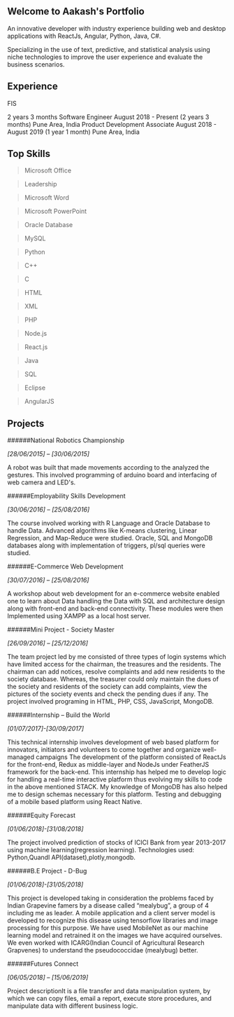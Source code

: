 ## Welcome to Aakash's Portfolio

An innovative developer with industry experience building web and desktop applications with ReactJs, Angular, Python, Java, C#.

Specializing in the use of text, predictive, and statistical analysis using niche technologies to improve the user experience and evaluate the business scenarios.


## Experience

FIS

2 years 3 months
Software Engineer
August 2018 - Present (2 years 3 months)
Pune Area, India
Product Development Associate
August 2018 - August 2019 (1 year 1 month)
Pune Area, India

## Top Skills

> Microsoft Office

> Leadership

> Microsoft Word

> Microsoft PowerPoint

> Oracle Database

> MySQL

> Python

> C++

> C

> HTML

> XML

> PHP

> Node.js

> React.js

> Java

> SQL

> Eclipse

> AngularJS


## Projects


######National Robotics Championship

*[28/06/2015] – [30/06/2015]*

A robot was built that made movements according to the analyzed the gestures. This involved
programming of arduino board and interfacing of web camera and LED's.

######Employability Skills Development

*[30/06/2016] – [25/08/2016]*

The course involved working with R Language and Oracle Database to handle Data. Advanced
algorithms like K-means clustering, Linear Regression, and Map-Reduce were studied. Oracle,
SQL and MongoDB databases along with implementation of triggers, pl/sql queries were
studied.

######E-Commerce Web Development

*[30/07/2016] – [25/08/2016]*

A workshop about web development for an e-commerce website enabled one to learn about
Data handling the Data with SQL and architecture design along with front-end and back-end
connectivity. These modules were then Implemented using XAMPP as a local host server.

######Mini Project - Society Master

*[26/09/2016] – [25/12/2016]*

The team project led by me consisted of three types of login systems which have limited access
for the chairman, the treasures and the residents. The chairman can add notices, resolve
complaints and add new residents to the society database. Whereas, the treasurer could only
maintain the dues of the society and residents of the society can add complaints, view the
pictures of the society events and check the pending dues if any. The project involved
programing in HTML, PHP, CSS, JavaScript, MongoDB.

######Internship – Build the World

*[01/07/2017]-[30/09/2017]*

This technical internship involves development of web based platform for innovators, initiators
and volunteers to come together and organize well-managed campaigns The development of
the platform consisted of ReactJs for the front-end, Redux as middle-layer and NodeJs under
FeatherJS framework for the back-end. This internship has helped me to develop logic for
handling a real-time interactive platform thus evolving my skills to code in the above
mentioned STACK. My knowledge of MongoDB has also helped me to design schemas
necessary for this platform. Testing and debugging of a mobile based platform using React
Native.

######Equity Forecast

*[01/06/2018]-[31/08/2018]*

The project involved prediction of stocks of ICICI Bank from year 2013-2017 using machine
learning(regression learning). Technologies used: Python,Quandl API(dataset),plotly,mongodb.

######B.E Project - D-Bug

*[01/06/2018]-[31/05/2018]*

This project is developed taking in consideration the problems faced by Indian Grapevine
famers by a disease called “mealybug”, a group of 4 including me as leader. A mobile
application and a client server model is developed to recognize this disease using tensorflow
libraries and image processing for this purpose. We have used MobileNet as our machine
learning model and retrained it on the images we have acquired ourselves. We even worked
with ICARG(Indian Council of Agricultural Research Grapvenes) to understand the
pseudococcidae (mealybug) better.

######Futures Connect

*[06/05/2018] – [15/06/2019]*

Project descriptionIt is a file transfer and data manipulation system, by which we can copy files, email a report, execute store procedures, and manipulate data with different business logic.

